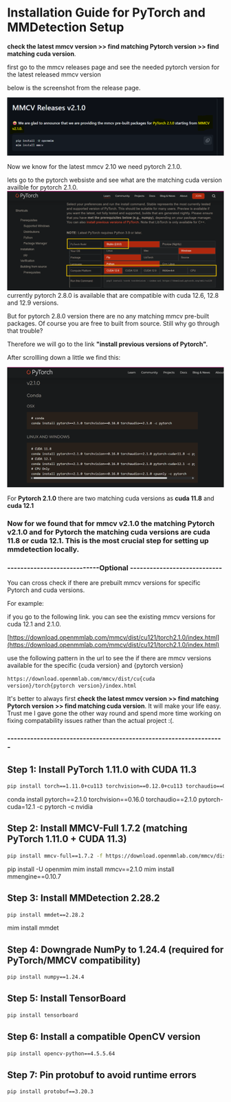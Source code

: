 # Installation Guide for PyTorch and MMDetection Setup

 **check the latest mmcv version >> find matching Pytorch version >> find matching cuda version**.

first go to the mmcv releases page and see the needed pytorch version for the latest released mmcv version

below is the screenshot from the release page.

![finding the correct pytorch version for the mmcv version](/mmcv_pytorch_version.png "Matching mmcv version and pytorch version")

Now we know for the latest mmcv 2.10 we need pytorch 2.1.0.

lets go to the pytorch websiste and see what are the matching cuda version availble for pytorch 2.1.0.
![finding the correct pytorch version and cuda](/pytorch_cuda_1.png "Matching pytorch version and cuda")
currently pytorch 2.8.0 is available that are compatible with cuda 12.6, 12.8 and 12.9 versions.  

But for pytorch 2.8.0 version there are no any matching mmcv pre-built packages. Of course you are free to built from source. Still why go through that trouble?

Therefore we will go to the link **"install previous versions of Pytorch".**

After scrollling down a little we find this:

![finding the correct pytorch version and cuda](/pytorch_cuda_2.png "Matching pytorch version and cuda")

For **Pytorch 2.1.0** there are two matching cuda versions as **cuda 11.8** and **cuda 12.1**

### Now for we found that for **mmcv v2.1.0** the matching **Pytorch v2.1.0** and for Pytorch the matching cuda versions are **cuda 11.8** or **cuda 12.1**. This is the most crucial step for setting up mmdetection locally.

### ----------------------------Optional ----------------------------
You can cross check if there are prebuilt mmcv versions for specific Pytorch and cuda versions.

For example:

if you go to the following link. you can see the existing mmcv versions for cuda 12.1 and 2.1.0.

[https://download.openmmlab.com/mmcv/dist/cu121/torch2.1.0/index.html](https://download.openmmlab.com/mmcv/dist/cu121/torch2.1.0/index.html)

use the following pattern in the url to see the if there are mmcv versions available for the specific {cuda version} and {pytorch version}

```
https://download.openmmlab.com/mmcv/dist/cu{cuda version}/torch{pytorch version}/index.html
```
It's better to always first **check the latest mmcv version >> find matching Pytorch version >> find matching cuda version**. It will make your life easy. Trust me I gave gone the other way round and spend more time working on fixing compatability issues rather than the actual project :(.

### ------------------------------------------------------------------




## Step 1: Install PyTorch 1.11.0 with CUDA 11.3
```bash
pip install torch==1.11.0+cu113 torchvision==0.12.0+cu113 torchaudio==0.11.0 --extra-index-url https://download.pytorch.org/whl/cu113
```

conda install pytorch==2.1.0 torchvision==0.16.0 torchaudio==2.1.0 pytorch-cuda=12.1 -c pytorch -c nvidia

## Step 2: Install MMCV-Full 1.7.2 (matching PyTorch 1.11.0 + CUDA 11.3)
```bash
pip install mmcv-full==1.7.2 -f https://download.openmmlab.com/mmcv/dist/cu113/torch1.11.0/index.html
```
pip install -U openmim
mim install mmcv==2.1.0
mim install mmengine==0.10.7

## Step 3: Install MMDetection 2.28.2
```bash
pip install mmdet==2.28.2
```
mim install mmdet

## Step 4: Downgrade NumPy to 1.24.4 (required for PyTorch/MMCV compatibility)
```bash
pip install numpy==1.24.4
```

## Step 5: Install TensorBoard
```bash
pip install tensorboard
```

## Step 6: Install a compatible OpenCV version
```bash
pip install opencv-python==4.5.5.64
```

## Step 7: Pin protobuf to avoid runtime errors
```bash
pip install protobuf==3.20.3
```